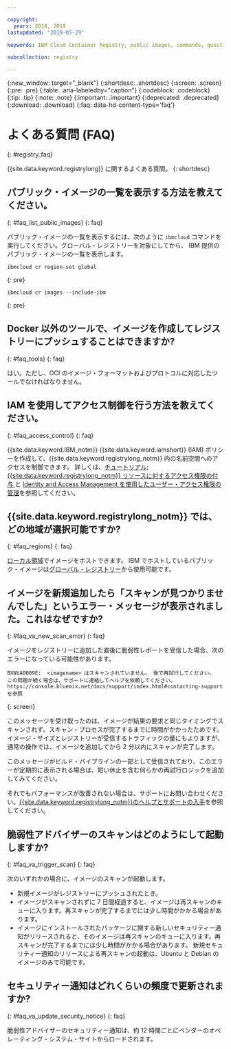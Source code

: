 ```yaml
---

copyright:
  years: 2018, 2019
lastupdated: "2019-05-29"

keywords: IBM Cloud Container Registry, public images, commands, questions, registry, faq, Vulnerability Advisor,

subcollection: registry

---
```


{:new_window: target="_blank"}
{:shortdesc: .shortdesc}
{:screen: .screen}
{:pre: .pre}
{:table: .aria-labeledby="caption"}
{:codeblock: .codeblock}
{:tip: .tip}
{:note: .note}
{:important: .important}
{:deprecated: .deprecated}
{:download: .download}
{:faq: data-hd-content-type='faq'}

# よくある質問 (FAQ)
{: #registry_faq}

{{site.data.keyword.registrylong}} に関するよくある質問。
{: shortdesc}

## パブリック・イメージの一覧を表示する方法を教えてください。
{: #faq_list_public_images}
{: faq}

パブリック・イメージの一覧を表示するには、次のように `ibmcloud` コマンドを実行してください。グローバル・レジストリーを対象にしてから、 IBM 提供のパブリック・イメージの一覧を表示します。

```
ibmcloud cr region-set global
```
{: pre}

```
ibmcloud cr images --include-ibm
```
{: pre}

## Docker 以外のツールで、イメージを作成してレジストリーにプッシュすることはできますか?
{: #faq_tools}
{: faq}

はい。ただし、OCI のイメージ・フォーマットおよびプロトコルに対応したツールでなければなりません。

## IAM を使用してアクセス制御を行う方法を教えてください。
{: #faq_access_control}
{: faq}

{{site.data.keyword.IBM_notm}} {{site.data.keyword.iamshort}} (IAM) ポリシーを作成して、{{site.data.keyword.registrylong_notm}} 内の名前空間へのアクセスを制御できます。 詳しくは、[チュートリアル: {{site.data.keyword.registrylong_notm}} リソースに対するアクセス権限の付与
](/docs/services/Registry?topic=registry-iam_access)と [Identity and Access Management を使用したユーザー・アクセス権限の管理](/docs/services/Registry?topic=registry-iam)を参照してください。

## {{site.data.keyword.registrylong_notm}} では、どの地域が選択可能ですか?
{: #faq_regions}
{: faq}

[ローカル領域](/docs/services/Registry?topic=registry-registry_overview#registry_regions_local)でイメージをホストできます。 IBM でホストしているパブリック・イメージは[グローバル・レジストリー](/docs/services/Registry?topic=registry-registry_overview#registry_regions_global)から使用可能です。

## イメージを新規追加したら「スキャンが見つかりませんでした」というエラー・メッセージが表示されました。これはなぜですか?
{: #faq_va_new_scan_error}
{: faq}

イメージをレジストリーに追加した直後に脆弱性レポートを受信した場合、次のエラーになっている可能性があります。

```
BXNVA0009E:  <imagename> はスキャンされていません。 後で再試行してください。
この問題が続く場合は、サポートに連絡してヘルプを依頼してください。https://console.bluemix.net/docs/support/index.html#contacting-support を参照
```
{: screen}

このメッセージを受け取ったのは、イメージが結果の要求と同じタイミングでスキャンされず、スキャン・プロセスが完了するまでに時間がかかったためです。 イメージ・サイズとレジストリーが受信するトラフィックの量にもよりますが、通常の操作では、イメージを追加してから 2 分以内にスキャンが完了します。

このメッセージがビルド・パイプラインの一部として受信されており、このエラーが定期的に表示される場合は、短い休止を含む何らかの再試行ロジックを追加してみてください。

それでもパフォーマンスが改善されない場合は、サポートにお問い合わせください。[{{site.data.keyword.registrylong_notm}}のヘルプとサポートの入手](/docs/services/Registry?topic=registry-ts_index#gettinghelp)を参照してください。

## 脆弱性アドバイザーのスキャンはどのようにして起動しますか?
{: #faq_va_trigger_scan}
{: faq}

次のいずれかの場合に、イメージのスキャンが起動します。

- 新規イメージがレジストリーにプッシュされたとき。
- イメージがスキャンされずに 7 日間経過すると、イメージは再スキャンのキューに入ります。再スキャンが完了するまでには少し時間がかかる場合があります。
- イメージにインストールされたパッケージに関する新しいセキュリティー通知がリリースされると、そのイメージは再スキャンのキューに入ります。再スキャンが完了するまでには少し時間がかかる場合があります。 新規セキュリティー通知のリリースによる再スキャンの起動は、Ubuntu と Debian のイメージのみで可能です。

## セキュリティー通知はどれくらいの頻度で更新されますか?
{: #faq_va_update_security_notice}
{: faq}

脆弱性アドバイザーのセキュリティー通知は、約 12 時間ごとにベンダーのオペレーティング・システム・サイトからロードされます。
